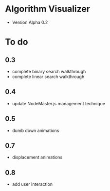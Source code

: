 # Algorithm Visualizer

- Version Alpha 0.2

# To do

## 0.3

- complete binary search walkthrough
- complete linear search walkthrough

## 0.4

- update NodeMaster.js management technique

## 0.5

- dumb down animations

## 0.7

- displacement animations


## 0.8

- add user interaction


